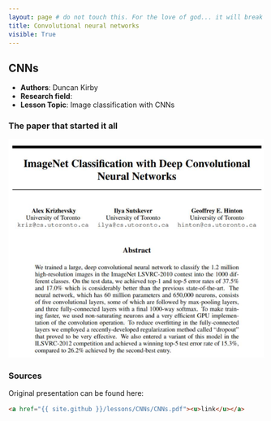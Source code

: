 ```yaml
---
layout: page # do not touch this. For the love of god... it will break things
title: Convolutional neural networks
visible: True
---
```


## CNNs

 - **Authors**: Duncan Kirby
 - **Research field**: 
 - **Lesson Topic**: Image classification with CNNs

### The paper that started it all

![Krizhevsky et al.](paper.png)


### Sources

Original presentation can be found here:
```html
<a href="{{ site.github }}/lessons/CNNs/CNNs.pdf"><u>link</u></a>
```


